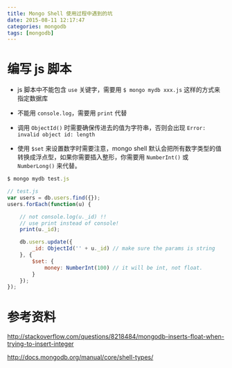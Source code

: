 ```yaml
---
title: Mongo Shell 使用过程中遇到的坑
date: 2015-08-11 12:17:47
categories: mongodb
tags: [mongodb]
---
```


# 编写 js 脚本

+ js 脚本中不能包含 `use` 关键字，需要用 `$ mongo mydb xxx.js` 这样的方式来指定数据库

+ 不能用 `console.log`，需要用 `print` 代替

+ 调用 `ObjectId()` 时需要确保传进去的值为字符串，否则会出现 `Error: invalid object id: length`

+ 使用 `$set` 来设置数字时需要注意，mongo shell 默认会把所有数字类型的值转换成浮点型，如果你需要插入整形，你需要用 `NumberInt()` 或 `NumberLong()` 来代替。

``` javascript
$ mongo mydb test.js

// test.js
var users = db.users.find({});
users.forEach(function(u) {

    // not console.log(u._id) !!
    // use print instead of console!
    print(u._id);

    db.users.update({
        _id: ObjectId('' + u._id) // make sure the params is string
    }, {
        $set: {
            money: NumberInt(100) // it will be int, not float.
        }
    });
});
```


# 参考资料

http://stackoverflow.com/questions/8218484/mongodb-inserts-float-when-trying-to-insert-integer

http://docs.mongodb.org/manual/core/shell-types/
